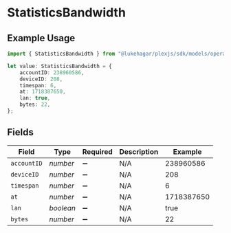 # StatisticsBandwidth

## Example Usage

```typescript
import { StatisticsBandwidth } from "@lukehagar/plexjs/sdk/models/operations";

let value: StatisticsBandwidth = {
    accountID: 238960586,
    deviceID: 208,
    timespan: 6,
    at: 1718387650,
    lan: true,
    bytes: 22,
};
```

## Fields

| Field              | Type               | Required           | Description        | Example            |
| ------------------ | ------------------ | ------------------ | ------------------ | ------------------ |
| `accountID`        | *number*           | :heavy_minus_sign: | N/A                | 238960586          |
| `deviceID`         | *number*           | :heavy_minus_sign: | N/A                | 208                |
| `timespan`         | *number*           | :heavy_minus_sign: | N/A                | 6                  |
| `at`               | *number*           | :heavy_minus_sign: | N/A                | 1718387650         |
| `lan`              | *boolean*          | :heavy_minus_sign: | N/A                | true               |
| `bytes`            | *number*           | :heavy_minus_sign: | N/A                | 22                 |